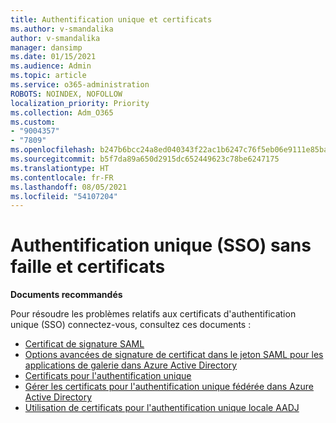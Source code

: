 ```yaml
---
title: Authentification unique et certificats
ms.author: v-smandalika
author: v-smandalika
manager: dansimp
ms.date: 01/15/2021
ms.audience: Admin
ms.topic: article
ms.service: o365-administration
ROBOTS: NOINDEX, NOFOLLOW
localization_priority: Priority
ms.collection: Adm_O365
ms.custom:
- "9004357"
- "7809"
ms.openlocfilehash: b247b6bcc24a8ed040343f22ac1b6247c76f5eb06e9111e85ba8f3d1a5fb8158
ms.sourcegitcommit: b5f7da89a650d2915dc652449623c78be6247175
ms.translationtype: HT
ms.contentlocale: fr-FR
ms.lasthandoff: 08/05/2021
ms.locfileid: "54107204"
---
```

# <a name="seamless-single-sign-on-sso-and-certificates"></a>Authentification unique (SSO) sans faille et certificats

**Documents recommandés**

Pour résoudre les problèmes relatifs aux certificats d'authentification unique (SSO) connectez-vous, consultez ces documents :

- [Certificat de signature SAML](https://docs.microsoft.com/azure/active-directory/manage-apps/configure-saml-single-sign-on#saml-signing-certificate)
- [Options avancées de signature de certificat dans le jeton SAML pour les applications de galerie dans Azure Active Directory](https://docs.microsoft.com/azure/active-directory/manage-apps/certificate-signing-options)
- [Certificats pour l'authentification unique](https://docs.microsoft.com/microsoft-365/enterprise/plan-for-third-party-ssl-certificates)
- [Gérer les certificats pour l'authentification unique fédérée dans Azure Active Directory](https://docs.microsoft.com/azure/active-directory/manage-apps/manage-certificates-for-federated-single-sign-on)
- [Utilisation de certificats pour l'authentification unique locale AADJ](https://docs.microsoft.com/windows/security/identity-protection/hello-for-business/hello-hybrid-aadj-sso-cert)
